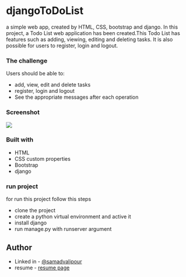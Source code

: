 # djangoToDoList
a simple web app, created by HTML, CSS, bootstrap and django. 
In this project, a Todo List web application has been created.This Todo List has features such as adding, viewing, editing and deleting tasks.
It is also possible for users to register, login and logout.


### The challenge

Users should be able to:

- add, view, edit and delete tasks
- register, login and logout 
- See the appropriate messages after each operation

### Screenshot

![](https://github.com/samadvalipour/djangoToDoList/blob/main/screenshots/Capture1.PNG)

### Built with

- HTML
- CSS custom properties
- Bootstrap
- django

### run project
for run this project follow this steps

- clone the project
- create a python virtual environment and active it
- install django
- run manage.py with runserver argument
## Author

- Linked in - [@samadvalipour](www.linkedin.com/in/samad-valipour)
- resume - [resume page](https://samadvalipour.github.io/resume-page/)


